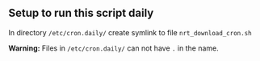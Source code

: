 Setup to run this script daily
------------------------------
In directory `/etc/cron.daily/` create symlink to file `nrt_download_cron.sh`

**Warning:** Files in `/etc/cron.daily/` can not have `.` in the name.